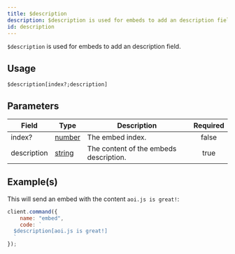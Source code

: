 ```yaml
---
title: $description
description: $description is used for embeds to add an description field.
id: description
---
```


`$description` is used for embeds to add an description field.

## Usage

```aoi
$description[index?;description]
```

## Parameters

| Field       | Type                                                                                              | Description                            | Required |
| ----------- | ------------------------------------------------------------------------------------------------- | -------------------------------------- | :------: |
| index?      | [number](https://developer.mozilla.org/en-US/docs/Web/JavaScript/Reference/Global_Objects/Number) | The embed index.                       |  false   |
| description | [string](https://developer.mozilla.org/en-US/docs/Web/JavaScript/Reference/Global_Objects/String) | The content of the embeds description. |   true   |

## Example(s)

This will send an embed with the content `aoi.js is great!`:

```javascript
client.command({
    name: "embed",
    code: `
  $description[aoi.js is great!]
  `
});
```
